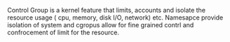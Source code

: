 Control Group is a kernel feature that limits, accounts and isolate the resource usage ( cpu, memory, disk I/O, network) etc. 
Namesapce provide isolation of system and cgropus allow for fine grained contrl and confrocement of limit for the resource. 

